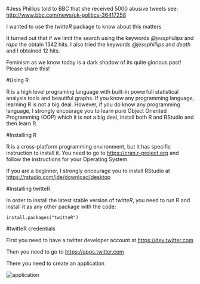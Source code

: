 #Jess Phillips told to BBC that she received 5000 abusive tweets see: http://www.bbc.com/news/uk-politics-36417258

I wanted to use the *twitteR* package to know about this matters

It turned out that if we limit the search using the keywords *@jessphillips* and *rape* the obtain 1342 hits. I also tried the keywords *@jessphillips* and *death* and I obtained 12 hits.

Feminism as we know today is a dark shadow of its quite glorious past! Please share this!

#Using R

R is a high level programing language with built-in powerfull statistical analysis tools and beautiful graphs. If you know any programming language, learning R is not a big deal. However, if you do know any programming language, I strongly encourage you to learn pure Object Oriented Programming (OOP) which it is not a big deal, install both R and RStudio and then learn R.

#Installing R

R is a cross-platform programming environment, but it has specific instruction to install it. You need to go to https://cran.r-project.org and follow the instructions for your Operating System.

If you are a beginner, I strongly encourage you to install RStudio at https://rstudio.com/ide/download/desktop

#Installing twitteR

In order to install the latest stable version of *twitteR*, you need to run R and install it as any other package with the code:

    install.packages("twitteR")

#twitteR credentials

First you need to have a twitter developer account at https://dev.twitter.com

Then you need to go to https://apps.twitter.com

There you need to create an application

![application](https://themepacific-rajendranc.netdna-ssl.com/wp-content/uploads/Create-Twitter-API-Key.jpg)






